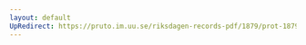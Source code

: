 ```yaml
---
layout: default
UpRedirect: https://pruto.im.uu.se/riksdagen-records-pdf/1879/prot-1879--ak--004.pdf
---
```

